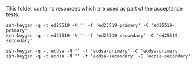 This folder contains resources which are used as part of the acceptance tests.

```shell
ssh-keygen -q -t ed25519 -N '' -f 'ed25519-primary' -C 'ed25519-primary'
ssh-keygen -q -t ed25519 -N '' -f 'ed25519-secondary' -C 'ed25519-secondary'

ssh-keygen -q -t ecdsa -N '' -f 'ecdsa-primary' -C 'ecdsa-primary'
ssh-keygen -q -t ecdsa -N '' -f 'ecdsa-secondary' -C 'ecdsa-secondary'
```
